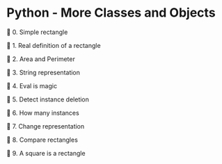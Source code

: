 # Python - More Classes and Objects

📁 0. Simple rectangle

📁 1. Real definition of a rectangle

📁 2. Area and Perimeter

📁 3. String representation

📁 4. Eval is magic

📁 5. Detect instance deletion

📁 6. How many instances

📁 7. Change representation

📁 8. Compare rectangles

📁 9. A square is a rectangle

